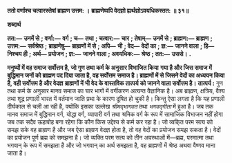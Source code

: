 **ततो वर्णाश्च चत्वारस्तेषां ब्राह्मण उत्तम: ।** **ब्राह्मणेष्वपि वेदज्ञो ह्यर्थज्ञोऽवयधिकस्तत: ॥ ३१॥** 

**शब्दार्थ** 

**तत:—** **उनमें से** **; वर्णा:—** **वर्ग** **; च—** **तथा** **; चत्वार:—** **चार** **; तेषाम्—** **उनमें से** **; ब्राह्मण:—** **ब्राह्मण** **; उत्तम:—** **सर्वश्रेष्ठ** **;** **ब्राह्मणेषु—** **ब्राह्मणों में से** **; अपि—** **भी** **; वेद—** **वेदों का** **; ज्ञ:—** **जानने वाला** **; हि—** **निश्चय ही** **; अर्थ—** **प्रयोजन** **; ज्ञ:—** **जानने वाला** **; अवयधिक:—** **श्रेष्ठ** **; तत:—** **उससे।** **.** 

**मनुष्यों में वह समाज सर्वोत्तम है, जो गुण तथा कर्म के अनुसार विभाजित किया** **गया है और जिस समाज में बुद्धिमान जनों को ब्राह्मण पद दिया जाता है, वह सर्वोत्तम** **समाज है। ब्राह्मणों में से जिसने वेदों का अध्ययन किया है, वही सर्वोत्तम है और वेदज्ञ** **ब्राह्मणों में भी वेद के वास्तविक तात्पर्य को जानने वाला सर्वोत्तम है।** **तात्पर्य :** गुण तथा कर्म के अनुसार मानव समाज का चार भागों में वर्गीकरण अत्यन्त वैज्ञानिक है। अब ब्राह्मण, क्षत्रिय, वैश्य तथा शूद्र प्रणाली भारत में वर्तमान जाति प्रथा के कारण दूषित हो चुकी है। किन्तु ऐसा लगता है कि यह प्रणाली दीर्घकाल से चली आ रही है, क्योंकि इसका उल्लेख *श्रीमद्भागवत* तथा *भगवद्गीता* में हुआ है। जब तक मानव समाज में बुद्धिमान वर्ग, योद्धा वर्ग, व्यापारी वर्ग तथा श्रमिक वर्ग के रूप में सामाजिक विभाजन नहीं होगा जब तक सदैव ऊहापोह बना रहेगा कि कौन किस उद्देश्य से कर्म कर रहा है। जो व्यकि्त परम सत्य को समझ सके वह ब्राह्मण है और जब ऐसा ब्राह्मण वेदज्ञ होता है, तो वह वेदों का प्रयोजन समझ सकता है। वेदों का प्रयोजन पूर्ण ब्रह्म को समझना है। जो व्यक्ति परम सत्य को तीन अवस्थाओं में—ब्रह्म, परमात्मा तथा भगवान् के रूप में समझता है और जो भगवान् का अर्थ समझता है, वह ब्राह्मणों में श्रेष्ठ अथवा वैष्णव माना जाता है।  